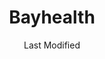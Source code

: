 ---
layout: location-page
date: Last Modified
description: "Local COVID-19 testing is available at Bayhealth in Dover, Delaware, USA."
permalink: "locations/delaware/dover/bayhealth/"
tags:
  - locations
  - delaware
title: Bayhealth
state: Delaware
stateAbbr: DE
hood: "Dover"
address: ""
city: "Dover"
zip: ""
mapUrl: "http://maps.apple.com/?q=Bayhealth&address=,Dover,Delaware,"
locationType: Drive-thru
phone: "302-310-8477"
website: "undefined"
onlineBooking: undefined
closed: undefined
closedUpdate: April 17th, 2020
notes: "By appointment only. Requires phone screen."
days: Weekdays
hours: 8:15PM-6PM
altDays: Weekends
altHours: 10AM-2PM
ctaMessage: Call 302-310-8477
ctaUrl: "tel:302-310-8477"
---